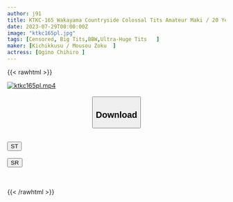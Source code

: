 ```yaml
---
author: j91
title: KTKC-165 Wakayama Countryside Colossal Tits Amateur Maki / 20 Years Old / L Cup
date: 2023-07-29T00:00:00Z
image: "ktkc165pl.jpg"
tags: [Censored, Big Tits,BBW,Ultra-Huge Tits	]
maker: [Kichikkusu / Mousou Zoku  ]
actress: [Ogino Chihiro ]
---
```



{{< rawhtml >}}

<div class="video" data-videoid="7bmV6zvGm1HADz7">
    <a href="javascript:;">
        <img src="https://my.j91.asia/posts/ktkc165pl/ktkc165pl.jpg" width="WIDTH" height="HEIGHT" alt="ktkc165pl.mp4" loading="lazy">
    </a>
</div>

<script type="text/javascript" src="https://j91.asia/asset/on-demand-st.js"></script>

<br>
  <link rel="stylesheet" href="https://j91.asia/asset/bs5.css">
  
  <center>
  <button class="btn btn-primary" type="button" data-bs-toggle="collapse" data-bs-target=".multi-collapse" aria-expanded="false" aria-controls="multiCollapseExample1 multiCollapseExample2"><h2>Download</h2></button></center>
</p>
<div class="row">
  <div class="col">
    <div class="collapse multi-collapse" id="multiCollapseExample1">
      <div class="card card-body">
	      	      <br>
<div class="buttons">  
<a href="https://streamtape.to/v/7bmV6zvGm1HADz7"><button class="btn-hover color-3"><i class="fa fa-download"></i> ST</button></a></div>
    </div>
  </div>
</div>
  <div class="col">
    <div class="collapse multi-collapse" id="multiCollapseExample2">
      <div class="card card-body">
	      <br>
<div class="buttons">
    <a href="https://streamruby.com/czz8ouutj06n.html"><button class="btn-hover color-9"><i class="fa fa-download"></i> SR</button></a></div>
<br><br>
      </div>
    </div>
  </div>
</div>

{{< /rawhtml >}}
